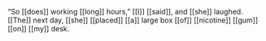 “So [[does]] working [[long]] hours,” [[I]] [[said]], and [[she]] laughed. [[The]] next day, [[she]] [[placed]] [[a]] large box [[of]] [[nicotine]] [[gum]] [[on]] [[my]] desk.

